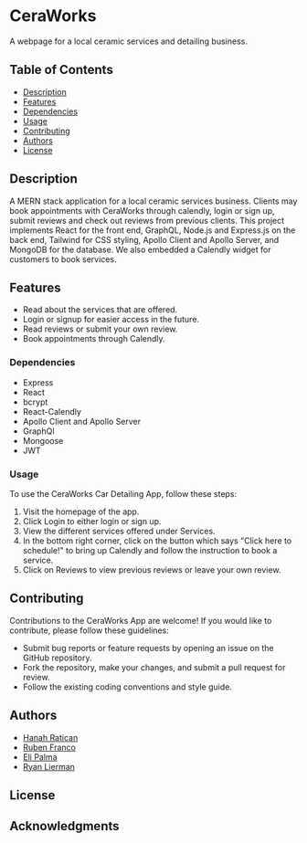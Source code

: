 # CeraWorks

A webpage for a local ceramic services and detailing business.

## Table of Contents

- [Description](#description)
- [Features](#features)
- [Dependencies](#dependencies)
- [Usage](#usage)
- [Contributing](#contributing)
- [Authors](#authors)
- [License](#license)

## Description

A MERN stack application for a local ceramic services business. Clients may book appointments with CeraWorks through calendly, login or sign up, submit reviews and check out reviews from previous clients. This project implements React for the front end, GraphQL, Node.js and Express.js on the back end, Tailwind for CSS styling, Apollo Client and Apollo Server, and MongoDB for the database. We also embedded a Calendly widget for customers to book services.

## Features

- Read about the services that are offered.
- Login or signup for easier access in the future.
- Read reviews or submit your own review.
- Book appointments through Calendly.


### Dependencies

* Express 
* React 
* bcrypt 
* React-Calendly 
* Apollo Client and Apollo Server 
* GraphQl 
* Mongoose 
* JWT 


### Usage

To use the CeraWorks Car Detailing App, follow these steps:

1. Visit the homepage of the app.
2. Click Login to either login or sign up.
3. View the different services offered under Services.
4. In the bottom right corner, click on the button which says "Click here to schedule!" to bring up Calendly and follow the instruction to book a service.
5. Click on Reviews to view previous reviews or leave your own review.


## Contributing

Contributions to the CeraWorks App are welcome! If you would like to contribute, please follow these guidelines:

- Submit bug reports or feature requests by opening an issue on the GitHub repository.
- Fork the repository, make your changes, and submit a pull request for review.
- Follow the existing coding conventions and style guide.


## Authors

* [Hanah Ratican](https://github.com/hanahratican)
* [Ruben Franco](https://github.com/RubenFr74)
* [Eli Palma](https://github.com/Epalma98)
* [Ryan Lierman](https://github.com/ArdentShadow)


## License


## Acknowledgments


